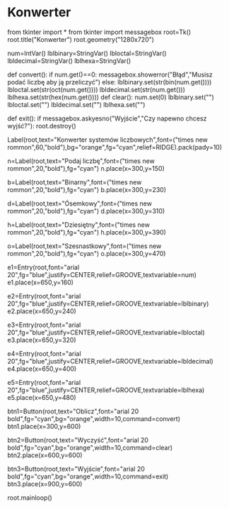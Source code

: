 # Konwerter
from tkinter import *
from tkinter import messagebox
root=Tk()
root.title("Konwerter")
root.geometry("1280x720")

num=IntVar()
lblbinary=StringVar()
lbloctal=StringVar()
lbldecimal=StringVar()
lblhexa=StringVar()

def convert():
    if num.get()==0:
        messagebox.showerror("Błąd","Musisz podać liczbę aby ją przeliczyć")
    else:
        lblbinary.set(str(bin(num.get())))
        lbloctal.set(str(oct(num.get())))
        lbldecimal.set(str(num.get()))
        lblhexa.set(str(hex(num.get())))
def clear():
    num.set(0)
    lblbinary.set("")
    lbloctal.set("")
    lbldecimal.set("")
    lblhexa.set("")

def exit():
    if messagebox.askyesno("Wyjście","Czy napewno chcesz wyjść?"):
        root.destroy()

Label(root,text="Konwerter systemów liczbowych",font=("times new rommon",60,"bold"),bg="orange",fg="cyan",relief=RIDGE).pack(pady=10)

n=Label(root,text="Podaj liczbę",font=("times new rommon",20,"bold"),fg="cyan")
n.place(x=300,y=150)

b=Label(root,text="Binarny",font=("times new rommon",20,"bold"),fg="cyan")
b.place(x=300,y=230)

d=Label(root,text="Ósemkowy",font=("times new rommon",20,"bold"),fg="cyan")
d.place(x=300,y=310)

h=Label(root,text="Dziesiętny",font=("times new rommon",20,"bold"),fg="cyan")
h.place(x=300,y=390)

o=Label(root,text="Szesnastkowy",font=("times new rommon",20,"bold"),fg="cyan")
o.place(x=300,y=470)

e1=Entry(root,font="arial 20",fg="blue",justify=CENTER,relief=GROOVE,textvariable=num)
e1.place(x=650,y=160)

e2=Entry(root,font="arial 20",fg="blue",justify=CENTER,relief=GROOVE,textvariable=lblbinary)
e2.place(x=650,y=240)

e3=Entry(root,font="arial 20",fg="blue",justify=CENTER,relief=GROOVE,textvariable=lbloctal)
e3.place(x=650,y=320)

e4=Entry(root,font="arial 20",fg="blue",justify=CENTER,relief=GROOVE,textvariable=lbldecimal)
e4.place(x=650,y=400)

e5=Entry(root,font="arial 20",fg="blue",justify=CENTER,relief=GROOVE,textvariable=lblhexa)
e5.place(x=650,y=480)

btn1=Button(root,text="Oblicz",font="arial 20 bold",fg="cyan",bg="orange",width=10,command=convert)
btn1.place(x=300,y=600)

btn2=Button(root,text="Wyczyść",font="arial 20 bold",fg="cyan",bg="orange",width=10,command=clear)
btn2.place(x=600,y=600)

btn3=Button(root,text="Wyjście",font="arial 20 bold",fg="cyan",bg="orange",width=10,command=exit)
btn3.place(x=900,y=600)

root.mainloop()
